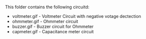 <p>
  This folder contains the following circuitd:
  <ul>
    <li>voltmeter.gif - Voltmeter Circuit with negative votage dectection</li>
    <li>ohmmeter.gif - Ohmmeter circuit</li>
    <li>buzzer.gif - Buzzer circuit for Ohmmeter</li>
    <li>capmeter.gif - Capacitance meter circuit</li>
 </ul>
</p>
